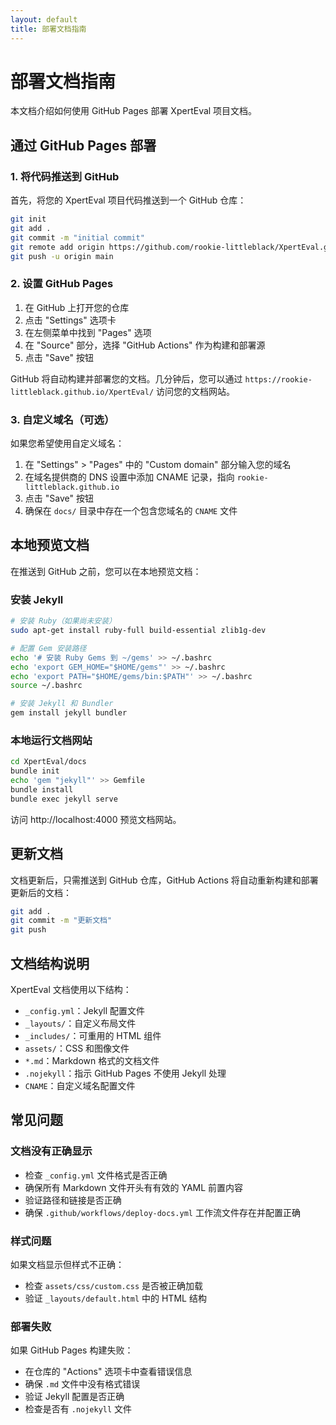 ```yaml
---
layout: default
title: 部署文档指南
---
```


# 部署文档指南

本文档介绍如何使用 GitHub Pages 部署 XpertEval 项目文档。

## 通过 GitHub Pages 部署

### 1. 将代码推送到 GitHub

首先，将您的 XpertEval 项目代码推送到一个 GitHub 仓库：

```bash
git init
git add .
git commit -m "initial commit"
git remote add origin https://github.com/rookie-littleblack/XpertEval.git
git push -u origin main
```

### 2. 设置 GitHub Pages

1. 在 GitHub 上打开您的仓库
2. 点击 "Settings" 选项卡
3. 在左侧菜单中找到 "Pages" 选项
4. 在 "Source" 部分，选择 "GitHub Actions" 作为构建和部署源
5. 点击 "Save" 按钮

GitHub 将自动构建并部署您的文档。几分钟后，您可以通过 `https://rookie-littleblack.github.io/XpertEval/` 访问您的文档网站。

### 3. 自定义域名（可选）

如果您希望使用自定义域名：

1. 在 "Settings" > "Pages" 中的 "Custom domain" 部分输入您的域名
2. 在域名提供商的 DNS 设置中添加 CNAME 记录，指向 `rookie-littleblack.github.io`
3. 点击 "Save" 按钮
4. 确保在 `docs/` 目录中存在一个包含您域名的 `CNAME` 文件

## 本地预览文档

在推送到 GitHub 之前，您可以在本地预览文档：

### 安装 Jekyll

```bash
# 安装 Ruby（如果尚未安装）
sudo apt-get install ruby-full build-essential zlib1g-dev

# 配置 Gem 安装路径
echo '# 安装 Ruby Gems 到 ~/gems' >> ~/.bashrc
echo 'export GEM_HOME="$HOME/gems"' >> ~/.bashrc
echo 'export PATH="$HOME/gems/bin:$PATH"' >> ~/.bashrc
source ~/.bashrc

# 安装 Jekyll 和 Bundler
gem install jekyll bundler
```

### 本地运行文档网站

```bash
cd XpertEval/docs
bundle init
echo 'gem "jekyll"' >> Gemfile
bundle install
bundle exec jekyll serve
```

访问 http://localhost:4000 预览文档网站。

## 更新文档

文档更新后，只需推送到 GitHub 仓库，GitHub Actions 将自动重新构建和部署更新后的文档：

```bash
git add .
git commit -m "更新文档"
git push
```

## 文档结构说明

XpertEval 文档使用以下结构：

- `_config.yml`：Jekyll 配置文件
- `_layouts/`：自定义布局文件
- `_includes/`：可重用的 HTML 组件
- `assets/`：CSS 和图像文件
- `*.md`：Markdown 格式的文档文件
- `.nojekyll`：指示 GitHub Pages 不使用 Jekyll 处理
- `CNAME`：自定义域名配置文件

## 常见问题

### 文档没有正确显示

- 检查 `_config.yml` 文件格式是否正确
- 确保所有 Markdown 文件开头有有效的 YAML 前置内容
- 验证路径和链接是否正确
- 确保 `.github/workflows/deploy-docs.yml` 工作流文件存在并配置正确

### 样式问题

如果文档显示但样式不正确：

- 检查 `assets/css/custom.css` 是否被正确加载
- 验证 `_layouts/default.html` 中的 HTML 结构

### 部署失败

如果 GitHub Pages 构建失败：

- 在仓库的 "Actions" 选项卡中查看错误信息
- 确保 `.md` 文件中没有格式错误
- 验证 Jekyll 配置是否正确
- 检查是否有 `.nojekyll` 文件 